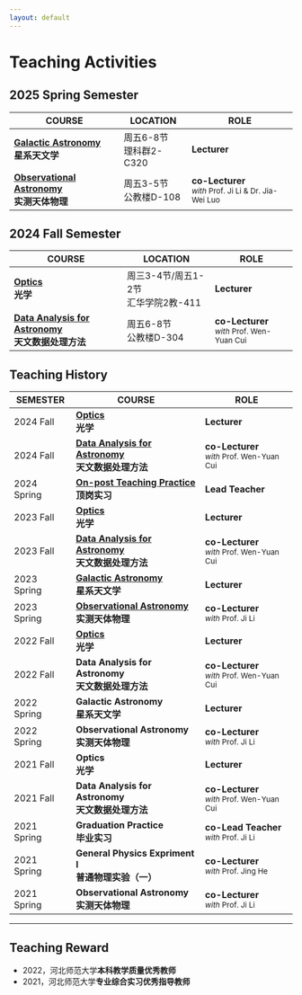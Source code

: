 ```yaml
---
layout: default
---
```


# Teaching Activities


## 2025 Spring Semester

COURSE | LOCATION | ROLE 
-------|----------|------
**[Galactic Astronomy](/teaching/Galaxy/)**<br>**星系天文学** | 周五6-8节<br>理科群2-C320 | **Lecturer**
**[Observational Astronomy](/teaching/ObsAstro/)**<br>**实测天体物理** | 周五3-5节<br>公教楼D-108 | **co-Lecturer** <small><br><i>with</i> Prof. Ji Li & Dr. Jia-Wei Luo

## 2024 Fall Semester

COURSE | LOCATION | ROLE 
-------|----------|------
**[Optics](/teaching/Optics/)**<br>**光学** |  周三3-4节/周五1-2节<br>汇华学院2教-411 | **Lecturer**
**[Data Analysis for Astronomy](/teaching/AstroData/)**<br>**天文数据处理方法** |  周五6-8节<br>公教楼D-304 | **co-Lecturer** <small><br><i>with</i> Prof. Wen-Yuan Cui

## Teaching History

SEMESTER | COURSE | ROLE 
---------|--------|------
2024 Fall | **[Optics](/teaching/Optics/)**<br>**光学** | **Lecturer** 
2024 Fall | **[Data Analysis for Astronomy](/teaching/AstroData/)**<br>**天文数据处理方法** |  **co-Lecturer** <small><br><i>with</i> Prof. Wen-Yuan Cui
2024 Spring | **[On-post Teaching Practice](/teaching/TeachPractice/)**<br>**顶岗实习** | **Lead Teacher**
2023 Fall | **[Optics](/teaching/Optics/)**<br>**光学** | **Lecturer** 
2023 Fall | **[Data Analysis for Astronomy](/teaching/AstroData/)**<br>**天文数据处理方法** |  **co-Lecturer** <small><br><i>with</i> Prof. Wen-Yuan Cui
2023 Spring | **[Galactic Astronomy](/teaching/Galaxy/)**<br>**星系天文学** |  **Lecturer**
2023 Spring | **[Observational Astronomy](/teaching/ObsAstro/)**<br>**实测天体物理** | **co-Lecturer** <small><br><i>with</i> Prof. Ji Li
2022 Fall | **[Optics](/teaching/Optics/index.md)**<br>**光学** | **Lecturer** 
2022 Fall | **Data Analysis for Astronomy**<br>**天文数据处理方法** |  **co-Lecturer** <small><br><i>with</i> Prof. Wen-Yuan Cui
2022 Spring | **Galactic Astronomy**<br>**星系天文学** |  **Lecturer**
2022 Spring | **Observational Astronomy**<br>**实测天体物理** | **co-Lecturer** <small><br><i>with</i> Prof. Ji Li
2021 Fall | **Optics**<br>**光学** | **Lecturer** 
2021 Fall | **Data Analysis for Astronomy**<br>**天文数据处理方法** |  **co-Lecturer** <small><br><i>with</i> Prof. Wen-Yuan Cui
2021 Spring | **Graduation Practice**<br>**毕业实习** | **co-Lead Teacher** <small><br><i>with</i> Prof. Ji Li
2021 Spring | **General Physics Expriment I**<br>**普通物理实验（一）** | **co-Lecturer** <small><br><i>with</i> Prof. Jing He
2021 Spring | **Observational Astronomy**<br>**实测天体物理** | **co-Lecturer** <small><br><i>with</i> Prof. Ji Li

----

## Teaching Reward
* 2022，河北师范大学**本科教学质量优秀教师**
* 2021，河北师范大学**专业综合实习优秀指导教师**